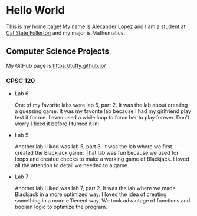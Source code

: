# Hello World

This is my home page! My name is Alexander Lopez and I am a student at [Cal State Fullerton](http://www.fullerton.edu/) and my major is Mathematics.

## Computer Science Projects

My GitHub page is https://tuffy.github.io/

### CPSC 120
 
* Lab 6

    One of my favorite labs were lab 6, part 2. It was the lab about creating a guessing game. It was my favorite lab because I had my girlfriend play test it for me. I even used a while loop to force her to play forever. Don't worry I fixed it before I turned it in!

* Lab 5

    Another lab I liked was lab 5, part 3. It was the lab where we first created the Blackjack game. That lab was fun because we used for loops and created checks to make a working game of Blackjack. I loved all the attention to detail we needed to a game.

* Lab 7

    Another lab I liked was lab 7, part 2. It was the lab where we made Blackjack in a more optimized way. I loved the idea of creating something in a more effiecent way. We took advantage of functions and boolian logic to optimize the program.
